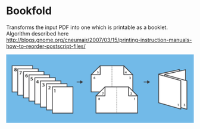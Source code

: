 Bookfold
========

Transforms the input PDF into one which is printable as a booklet.  
Algorithm described here http://blogs.gnome.org/cneumair/2007/03/15/printing-instruction-manuals-how-to-reorder-postscript-files/

![Booklet printing](doc/booklet.png)
